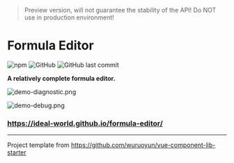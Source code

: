 > Preview version, will not guarantee the stability of the API! Do NOT use in production environment!

# Formula Editor 
![npm](https://img.shields.io/npm/v/%40idealworld%2Fformula-editor)
![GitHub](https://img.shields.io/github/license/ideal-world/formula-editor)
![GitHub last commit](https://img.shields.io/github/last-commit/ideal-world/formula-editor)

**A relatively complete formula editor.**

![demo-diagnostic.png](.demo-diagnostic.png)

![demo-debug.png](.demo-debug.png)

### https://ideal-world.github.io/formula-editor/

---
Project template from https://github.com/wuruoyun/vue-component-lib-starter
